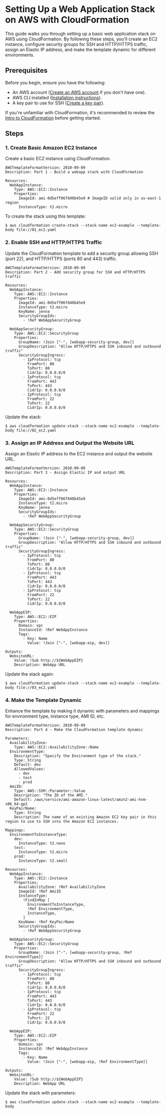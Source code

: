 <!DOCTYPE html>
<html lang="en">
<head>
  <meta charset="UTF-8">
  <meta name="viewport" content="width=device-width, initial-scale=1.0">
</head>
<body>

  <h1>Setting Up a Web Application Stack on AWS with CloudFormation</h1>

  <p>This guide walks you through setting up a basic web application stack on AWS using CloudFormation. By following these steps, you'll create an EC2 instance, configure security groups for SSH and HTTP/HTTPS traffic, assign an Elastic IP address, and make the template dynamic for different environments.</p>

  <h2>Prerequisites</h2>

  <p>Before you begin, ensure you have the following:</p>
  <ul>
    <li>An AWS account (<a href="https://aws.amazon.com/free/">Create an AWS account</a> if you don't have one).</li>
    <li>AWS CLI installed (<a href="https://docs.aws.amazon.com/cli/latest/userguide/cli-configure-quickstart.html">Installation instructions</a>).</li>
    <li>A key pair to use for SSH (<a href="https://docs.aws.amazon.com/AWSEC2/latest/UserGuide/ec2-key-pairs.html">Create a key pair</a>).</li>
  </ul>

  <p>If you're unfamiliar with CloudFormation, it's recommended to review the <a href="#intro-to-cloudformation">Intro to CloudFormation</a> before getting started.</p>

  <h2>Steps</h2>

  <h3>1. Create Basic Amazon EC2 Instance</h3>

  <p>Create a basic EC2 instance using CloudFormation.</p>

  <pre><code>AWSTemplateFormatVersion: 2010-09-09
Description: Part 1 - Build a webapp stack with CloudFormation

Resources:
  WebAppInstance:
    Type: AWS::EC2::Instance
    Properties:
      ImageId: ami-0d5eff06f840b45e9 # ImageID valid only in us-east-1 region
      InstanceType: t2.micro
</code></pre>

  <p>To create the stack using this template:</p>

  <pre><code>$ aws cloudformation create-stack --stack-name ec2-example --template-body file://01_ec2.yaml
</code></pre>

  <h3>2. Enable SSH and HTTP/HTTPS Traffic</h3>

  <p>Update the CloudFormation template to add a security group allowing SSH (port 22), and HTTP/HTTPS (ports 80 and 443) traffic.</p>

  <pre><code>AWSTemplateFormatVersion: 2010-09-09
Description: Part 2 - Add security group for SSH and HTTP/HTTPS traffic

Resources:
  WebAppInstance:
    Type: AWS::EC2::Instance
    Properties:
      ImageId: ami-0d5eff06f840b45e9
      InstanceType: t2.micro
      KeyName: jenna
      SecurityGroupIds:
        - !Ref WebAppSecurityGroup

  WebAppSecurityGroup:
    Type: AWS::EC2::SecurityGroup
    Properties:
      GroupName: !Join ["-", [webapp-security-group, dev]]
      GroupDescription: "Allow HTTP/HTTPS and SSH inbound and outbound traffic"
      SecurityGroupIngress:
        - IpProtocol: tcp
          FromPort: 80
          ToPort: 80
          CidrIp: 0.0.0.0/0
        - IpProtocol: tcp
          FromPort: 443
          ToPort: 443
          CidrIp: 0.0.0.0/0
        - IpProtocol: tcp
          FromPort: 22
          ToPort: 22
          CidrIp: 0.0.0.0/0
</code></pre>

  <p>Update the stack:</p>

  <pre><code>$ aws cloudformation update-stack --stack-name ec2-example --template-body file://02_ec2.yaml
</code></pre>

  <h3>3. Assign an IP Address and Output the Website URL</h3>

  <p>Assign an Elastic IP address to the EC2 instance and output the website URL.</p>

  <pre><code>AWSTemplateFormatVersion: 2010-09-09
Description: Part 3 - Assign Elastic IP and output URL

Resources:
  WebAppInstance:
    Type: AWS::EC2::Instance
    Properties:
      ImageId: ami-0d5eff06f840b45e9
      InstanceType: t2.micro
      KeyName: jenna
      SecurityGroupIds:
        - !Ref WebAppSecurityGroup

  WebAppSecurityGroup:
    Type: AWS::EC2::SecurityGroup
    Properties:
      GroupName: !Join ["-", [webapp-security-group, dev]]
      GroupDescription: "Allow HTTP/HTTPS and SSH inbound and outbound traffic"
      SecurityGroupIngress:
        - IpProtocol: tcp
          FromPort: 80
          ToPort: 80
          CidrIp: 0.0.0.0/0
        - IpProtocol: tcp
          FromPort: 443
          ToPort: 443
          CidrIp: 0.0.0.0/0
        - IpProtocol: tcp
          FromPort: 22
          ToPort: 22
          CidrIp: 0.0.0.0/0

  WebAppEIP:
    Type: AWS::EC2::EIP
    Properties:
      Domain: vpc
      InstanceId: !Ref WebAppInstance
      Tags:
        - Key: Name
          Value: !Join ["-", [webapp-eip, dev]]

Outputs:
  WebsiteURL:
    Value: !Sub http://${WebAppEIP}
    Description: WebApp URL
</code></pre>

  <p>Update the stack again:</p>

  <pre><code>$ aws cloudformation update-stack --stack-name ec2-example --template-body file://03_ec2.yaml
</code></pre>

  <h3>4. Make the Template Dynamic</h3>

  <p>Enhance the template by making it dynamic with parameters and mappings for environment type, instance type, AMI ID, etc.</p>

  <pre><code>AWSTemplateFormatVersion: 2010-09-09
Description: Part 4 - Make the CloudFormation template dynamic

Parameters:
  AvailabilityZone:
    Type: AWS::EC2::AvailabilityZone::Name
  EnvironmentType:
    Description: "Specify the Environment type of the stack."
    Type: String
    Default: dev
    AllowedValues:
      - dev
      - test
      - prod
  AmiID:
    Type: AWS::SSM::Parameter::Value<AWS::EC2::Image::Id>
    Description: "The ID of the AMI."
    Default: /aws/service/ami-amazon-linux-latest/amzn2-ami-hvm-x86_64-gp2
  KeyPairName:
    Type: String
    Description: The name of an existing Amazon EC2 key pair in this region to use to SSH into the Amazon EC2 instances.

Mappings:
  EnvironmentToInstanceType:
    dev:
      InstanceType: t2.nano
    test:
      InstanceType: t2.micro
    prod:
      InstanceType: t2.small

Resources:
  WebAppInstance:
    Type: AWS::EC2::Instance
    Properties:
      AvailabilityZone: !Ref AvailabilityZone
      ImageId: !Ref AmiID
      InstanceType:
        !FindInMap [
          EnvironmentToInstanceType,
          !Ref EnvironmentType,
          InstanceType,
        ]
      KeyName: !Ref KeyPairName
      SecurityGroupIds:
        - !Ref WebAppSecurityGroup

  WebAppSecurityGroup:
    Type: AWS::EC2::SecurityGroup
    Properties:
      GroupName: !Join ["-", [webapp-security-group, !Ref EnvironmentType]]
      GroupDescription: "Allow HTTP/HTTPS and SSH inbound and outbound traffic"
      SecurityGroupIngress:
        - IpProtocol: tcp
          FromPort: 80
          ToPort: 80
          CidrIp: 0.0.0.0/0
        - IpProtocol: tcp
          FromPort: 443
          ToPort: 443
          CidrIp: 0.0.0.0/0
        - IpProtocol: tcp
          FromPort: 22
          ToPort: 22
          CidrIp: 0.0.0.0/0

  WebAppEIP:
    Type: AWS::EC2::EIP
    Properties:
      Domain: vpc
      InstanceId: !Ref WebAppInstance
      Tags:
        - Key: Name
          Value: !Join ["-", [webapp-eip, !Ref EnvironmentType]]

Outputs:
  WebsiteURL:
    Value: !Sub http://${WebAppEIP}
    Description: WebApp URL
</code></pre>

  <p>Update the stack with parameters:</p>

  <pre><code>$ aws cloudformation update-stack --stack-name ec2-example --template-body
